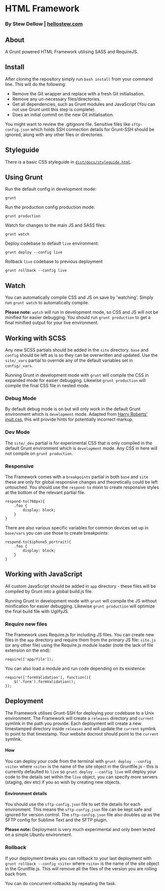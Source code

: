 # HTML Framework
### By Stew Dellow | [hellostew.com](http://hellostew.com/ "Creative Web Developer")

## About
A Grunt powered HTML Framework utilising SASS and RequireJS.

## Install
After cloning the repository simply run `bash install` from your command line. This will do the following:

- Remove the Git wrapper and replace with a fresh Git initialisation.
- Remove any un-necessary files/directories.
- Get all dependencies, such as Grunt modules and JavaScript (You can not use Grunt until this step is complete).
- Does an initial commit on the new Git initialisation.

You might want to review the .gitignore file. Sensitive files like `sftp-config.json` which holds SSH connection details for Grunt-SSH should be ignored, along with any other files or directories.

## Styleguide
There is a basic CSS styleguide in [`dist/docs/styleguide.html`](dist/docs/styleguide.html).

## Using Grunt
Run the default config in development mode:

	grunt
Run the production config production mode:

	grunt production
Watch for changes to the main JS and SASS files:

	grunt watch
Deploy codebase to default `live` environment:

	grunt deploy --config live

Rollback `live` codebase to previous deployment

	grunt rollback --config live

## Watch
You can automatically compile CSS and JS on save by 'watching'. Simply run `grunt watch` to automatically compile.

__Please note:__ `watch` will run in development mode, so CSS and JS will not be minified for easier debugging. You should run `grunt production` to get a final minified output for your live environment.

## Working with SCSS
Any new SCSS partials should be added in the `site` directory. `base` and `config` should be left as is so they can be overwritten and updated. Use the `site/_vars` partial to override any of the default variables set in `config/_vars`.

Running Grunt in development mode with `grunt` will compile the CSS in expanded mode for easier debugging. Likewise `grunt production` will compile the final CSS file in nested mode.

### Debug Mode
By default debug mode is on but will only work in the default Grunt environment which is `development` mode. Adapted from [Harry Roberts' inuit.css](https://github.com/csswizardry/inuit.css), this will provide hints for potentially incorrect markup.

### Dev Mode
The `site/_dev` partial is for experimental CSS that is only compiled in the default Grunt environment which is `development` mode. Any CSS in here will not compile on `grunt production`.

### Responsive
The Framework comes with a `breakpoints` partial in both `base` and `site` these are only for global responsive changes and theoretically could be left untouched. You should use the `respond-to` mixin to create responsive styles at the bottom of the relevant partial file.

	respond-to(768px){
		.foo {
			display: block;
		}
	}

There are also various specific variables for common devices set up in `base/vars` you can use those to create breakpoints:

	respond-to($iphone5_portrait){
		.foo {
			display: block;
		}
	}

## Working with JavaScript
All custom JavaScript should be added in `app` directory - these files will be compiled by Grunt into a global build.js file.

Running Grunt in development mode with `grunt` will compile the JS without minification for easier debugging. Likewise `grunt production` will optimize the final build file with UglifyJS.

### Require new files
The Framework uses Require.js for including JS files. You can create new files in the `app` directory and require them from the primary JS file: `site.js` (or any other file) using the Require.js module loader (note the lack of file extension on the end):

	require(['app/file']);

You can also load a module and run code depending on its existence:

	require(['formValidation'], function(){
		$('.form').formValidation();
	});

## Deployment
The Framework utilises Grunt-SSH for deploying your codebase to a Unix environment. The Framework will create a `releases` directory and `current` symlink in the path you provide. Each deployment will create a new timestamped directory inside `releases` and will update the `current` symlink to point to that timestamp. Your website docroot should point to the `current` symlink.

#### How
You can deploy your code from the terminal with `grunt deploy --config <site>` where `<site>` is the name of the site object in the Gruntfile.js - this is currently defaulted to `live` so `grunt deploy --config live` will deploy your code to the details set within the `live` object, you can specify more servers (staging, dev etc) if you so wish by creating new objects.

#### Environment details
You should use the `sftp-config.json` file to set the details for each environment. This means the `sftp-config.json` file can be kept safe and ignored for version control. The `sftp-config.json` file also doubles up as the SFTP config for Sublime Text and the SFTP plugin.

__Please note:__ Deployment is very much experimental and only been tested on a simple Ubuntu environment.

### Rollback
If your deployment breaks you can rollback to your last deployment with `grunt rollback --config <site>` where `<site>` is the name of the site object in the Gruntfile.js. This will remove all the files of the version you are rolling back from.

You can do concurrent rollbacks by repeating the task.